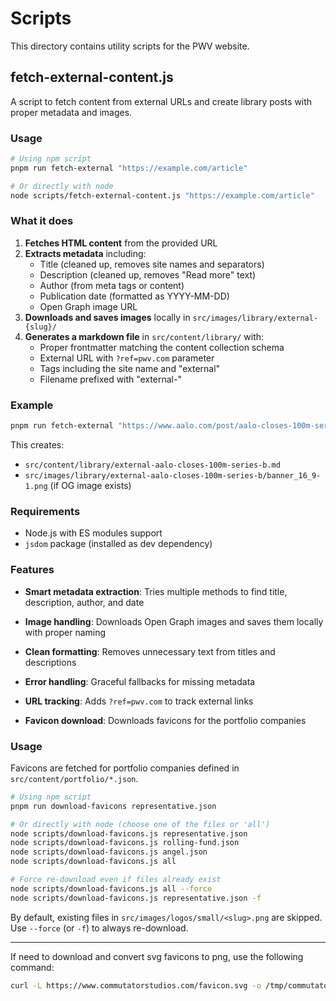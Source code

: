 # Scripts

This directory contains utility scripts for the PWV website.

## fetch-external-content.js

A script to fetch content from external URLs and create library posts with proper metadata and images.

### Usage

```bash
# Using npm script
pnpm run fetch-external "https://example.com/article"

# Or directly with node
node scripts/fetch-external-content.js "https://example.com/article"
```

### What it does

1. **Fetches HTML content** from the provided URL
2. **Extracts metadata** including:
   - Title (cleaned up, removes site names and separators)
   - Description (cleaned up, removes "Read more" text)
   - Author (from meta tags or content)
   - Publication date (formatted as YYYY-MM-DD)
   - Open Graph image URL
3. **Downloads and saves images** locally in `src/images/library/external-{slug}/`
4. **Generates a markdown file** in `src/content/library/` with:
   - Proper frontmatter matching the content collection schema
   - External URL with `?ref=pwv.com` parameter
   - Tags including the site name and "external"
   - Filename prefixed with "external-"

### Example

```bash
pnpm run fetch-external "https://www.aalo.com/post/aalo-closes-100m-series-b"
```

This creates:

- `src/content/library/external-aalo-closes-100m-series-b.md`
- `src/images/library/external-aalo-closes-100m-series-b/banner_16_9-1.png` (if OG image exists)

### Requirements

- Node.js with ES modules support
- `jsdom` package (installed as dev dependency)

### Features

- **Smart metadata extraction**: Tries multiple methods to find title, description, author, and date
- **Image handling**: Downloads Open Graph images and saves them locally with proper naming
- **Clean formatting**: Removes unnecessary text from titles and descriptions
- **Error handling**: Graceful fallbacks for missing metadata
- **URL tracking**: Adds `?ref=pwv.com` to track external links

- **Favicon download**: Downloads favicons for the portfolio companies

### Usage

Favicons are fetched for portfolio companies defined in `src/content/portfolio/*.json`.

```bash
# Using npm script
pnpm run download-favicons representative.json

# Or directly with node (choose one of the files or 'all')
node scripts/download-favicons.js representative.json
node scripts/download-favicons.js rolling-fund.json
node scripts/download-favicons.js angel.json
node scripts/download-favicons.js all

# Force re-download even if files already exist
node scripts/download-favicons.js all --force
node scripts/download-favicons.js representative.json -f
```

By default, existing files in `src/images/logos/small/<slug>.png` are skipped. Use `--force` (or `-f`) to always re-download.

---

If need to download and convert svg favicons to png, use the following command:

```bash
curl -L https://www.commutatorstudios.com/favicon.svg -o /tmp/commutator-studios.svg && convert -background none -resize 64x64 /tmp/commutator-studios.svg src/images/logos/small/commutator-studios.png
```
